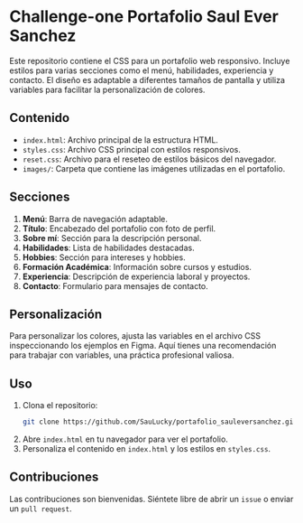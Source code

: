 # Challenge-one Portafolio Saul Ever Sanchez 

Este repositorio contiene el CSS para un portafolio web responsivo. Incluye estilos para varias secciones como el menú, habilidades, experiencia y contacto. El diseño es adaptable a diferentes tamaños de pantalla y utiliza variables para facilitar la personalización de colores.

## Contenido

- `index.html`: Archivo principal de la estructura HTML.
- `styles.css`: Archivo CSS principal con estilos responsivos.
- `reset.css`: Archivo para el reseteo de estilos básicos del navegador.
- `images/`: Carpeta que contiene las imágenes utilizadas en el portafolio.

## Secciones

1. **Menú**: Barra de navegación adaptable.
2. **Título**: Encabezado del portafolio con foto de perfil.
3. **Sobre mí**: Sección para la descripción personal.
4. **Habilidades**: Lista de habilidades destacadas.
5. **Hobbies**: Sección para intereses y hobbies.
6. **Formación Académica**: Información sobre cursos y estudios.
7. **Experiencia**: Descripción de experiencia laboral y proyectos.
8. **Contacto**: Formulario para mensajes de contacto.

## Personalización

Para personalizar los colores, ajusta las variables en el archivo CSS inspeccionando los ejemplos en Figma. Aquí tienes una recomendación para trabajar con variables, una práctica profesional valiosa.

## Uso

1. Clona el repositorio: 
    ```bash
    git clone https://github.com/SauLucky/portafolio_sauleversanchez.git
    ```
2. Abre `index.html` en tu navegador para ver el portafolio.
3. Personaliza el contenido en `index.html` y los estilos en `styles.css`.

## Contribuciones

Las contribuciones son bienvenidas. Siéntete libre de abrir un `issue` o enviar un `pull request`.

